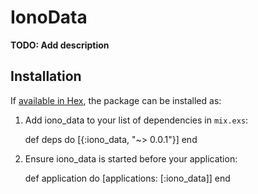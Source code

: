 # IonoData

**TODO: Add description**

## Installation

If [available in Hex](https://hex.pm/docs/publish), the package can be installed as:

  1. Add iono_data to your list of dependencies in `mix.exs`:

        def deps do
          [{:iono_data, "~> 0.0.1"}]
        end

  2. Ensure iono_data is started before your application:

        def application do
          [applications: [:iono_data]]
        end

